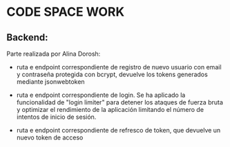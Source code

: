 # CODE SPACE WORK

## Backend: 

Parte realizada por Alina Dorosh:

- ruta e endpoint correspondiente de registro de nuevo usuario con email y contraseña protegida con bcrypt, devuelve los tokens generados mediante jsonwebtoken

- ruta e endpoint correspondiente de login. Se ha aplicado la funcionalidad de "login limiter" para detener los ataques de fuerza bruta y optimizar el rendimiento de la aplicación limitando el número de intentos de inicio de sesión.

- ruta e endpoint correspondiente de refresco de token, que devuelve un nuevo token de acceso
  

